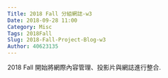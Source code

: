 ```yaml
---
Title: 2018 Fall 分組網誌-w3
Date: 2018-09-28 11:00
Category: Misc
Tags: 2018Fall
Slug: 2018-Fall-Project-Blog-w3
Author: 40623135
---
```


2018 Fall 開始將網際內容管理、投影片與網誌進行整合.

<!-- PELICAN_END_SUMMARY -->